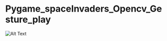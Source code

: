 # Pygame_spaceInvaders_Opencv_Gesture_play


![Alt Text](https://github.com/prudhvireddym/Pygame_spaceInvaders_Opencv_Gesture_play/blob/master/Demo/SPaceinvaders_Opencv%20Gestures%20Final%20project.gif?raw=true)



